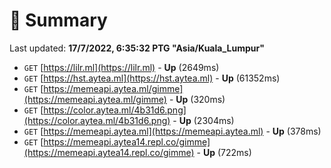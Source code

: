 # 📖 Summary
Last updated: **17/7/2022, 6:35:32 PTG "Asia/Kuala_Lumpur"**

- `GET` [https://lilr.ml](https://lilr.ml) - **Up** (2649ms)
- `GET` [https://hst.aytea.ml](https://hst.aytea.ml) - **Up** (61352ms)
- `GET` [https://memeapi.aytea.ml/gimme](https://memeapi.aytea.ml/gimme) - **Up** (320ms)
- `GET` [https://color.aytea.ml/4b31d6.png](https://color.aytea.ml/4b31d6.png) - **Up** (2304ms)
- `GET` [https://memeapi.aytea.ml](https://memeapi.aytea.ml) - **Up** (378ms)
- `GET` [https://memeapi.aytea14.repl.co/gimme](https://memeapi.aytea14.repl.co/gimme) - **Up** (722ms)
